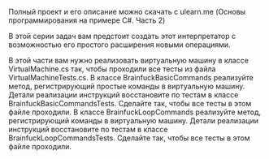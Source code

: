Полный проект и его описание можно скачать с ulearn.me (Основы программирования на примере C#. Часть 2)

В этой серии задач вам предстоит создать этот интерпретатор с возможностью его простого расширения новыми операциями.

В этой части вам нужно реализовать виртуальную машину в классе VirtualMachine.cs так, чтобы проходили все тесты из файла VirtualMachineTests.cs.
В классе BrainfuckBasicCommands реализуйте метод, регистрирующий простые команды в виртуальную машину. Детали реализации инструкций восстановите по тестам в классе BrainfuckBasicCommandsTests. Сделайте так, чтобы все тесты в этом файле проходили.
В классе BrainfuckLoopCommands реализуйте метод, регистрирующий команды в виртуальную машину. Детали реализации инструкций восстановите по тестам в классе BrainfuckLoopCommandsTests. Сделайте так, чтобы все тесты в этом файле проходили.
